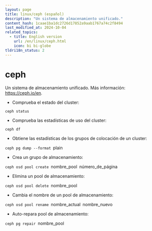 ```yaml
---
layout: page
title: linux/ceph (español)
description: "Un sistema de almacenamiento unificado."
content_hash: 1caae1ba1dc2726d17852a9aab1767a74c2f8494
last_modified_at: 2024-10-04
related_topics:
  - title: English version
    url: /en/linux/ceph.html
    icon: bi bi-globe
tldri18n_status: 2
---
```

# ceph

Un sistema de almacenamiento unificado.
Más información: <https://ceph.io/en>.

- Comprueba el estado del cluster:

`ceph status`

- Comprueba las estadísticas de uso del cluster:

`ceph df`

- Obtiene las estadísticas de los grupos de colocación de un cluster:

`ceph pg dump --format `<span class="tldr-var badge badge-pill bg-dark-lm bg-white-dm text-white-lm text-dark-dm font-weight-bold">plain</span>

- Crea un grupo de almacenamiento:

`ceph osd pool create `<span class="tldr-var badge badge-pill bg-dark-lm bg-white-dm text-white-lm text-dark-dm font-weight-bold">nombre_pool</span>` `<span class="tldr-var badge badge-pill bg-dark-lm bg-white-dm text-white-lm text-dark-dm font-weight-bold">número_de_página</span>

- Elimina un pool de almacenamiento:

`ceph osd pool delete `<span class="tldr-var badge badge-pill bg-dark-lm bg-white-dm text-white-lm text-dark-dm font-weight-bold">nombre_pool</span>

- Cambia el nombre de un pool de almacenamiento:

`ceph osd pool rename `<span class="tldr-var badge badge-pill bg-dark-lm bg-white-dm text-white-lm text-dark-dm font-weight-bold">nombre_actual</span>` `<span class="tldr-var badge badge-pill bg-dark-lm bg-white-dm text-white-lm text-dark-dm font-weight-bold">nombre_nuevo</span>

- Auto-repara pool de almacenamiento:

`ceph pg repair `<span class="tldr-var badge badge-pill bg-dark-lm bg-white-dm text-white-lm text-dark-dm font-weight-bold">nombre_pool</span>
